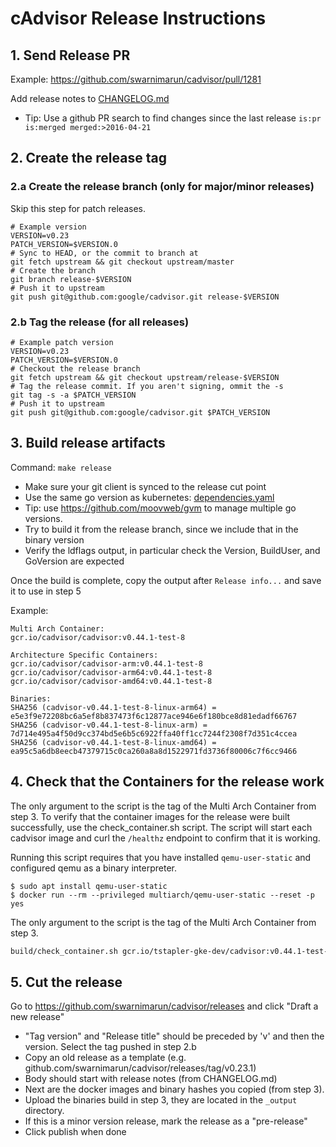 # cAdvisor Release Instructions

## 1. Send Release PR

Example: https://github.com/swarnimarun/cadvisor/pull/1281

Add release notes to [CHANGELOG.md](../../CHANGELOG.md)

- Tip: Use a github PR search to find changes since the last release
  `is:pr is:merged merged:>2016-04-21`

## 2. Create the release tag

### 2.a Create the release branch (only for major/minor releases)

Skip this step for patch releases.

```
# Example version
VERSION=v0.23
PATCH_VERSION=$VERSION.0
# Sync to HEAD, or the commit to branch at
git fetch upstream && git checkout upstream/master
# Create the branch
git branch release-$VERSION
# Push it to upstream
git push git@github.com:google/cadvisor.git release-$VERSION
```

### 2.b Tag the release (for all releases)

```
# Example patch version
VERSION=v0.23
PATCH_VERSION=$VERSION.0
# Checkout the release branch
git fetch upstream && git checkout upstream/release-$VERSION
# Tag the release commit. If you aren't signing, ommit the -s
git tag -s -a $PATCH_VERSION
# Push it to upstream
git push git@github.com:google/cadvisor.git $PATCH_VERSION
```

## 3. Build release artifacts

Command: `make release`

- Make sure your git client is synced to the release cut point
- Use the same go version as kubernetes: [dependencies.yaml](https://github.com/kubernetes/kubernetes/blob/master/build/dependencies.yaml#L101)
- Tip: use https://github.com/moovweb/gvm to manage multiple go versions.
- Try to build it from the release branch, since we include that in the binary version
- Verify the ldflags output, in particular check the Version, BuildUser, and GoVersion are expected

Once the build is complete, copy the output after `Release info...` and save it to use in step 5

Example:

```
Multi Arch Container:
gcr.io/cadvisor/cadvisor:v0.44.1-test-8

Architecture Specific Containers:
gcr.io/cadvisor/cadvisor-arm:v0.44.1-test-8
gcr.io/cadvisor/cadvisor-arm64:v0.44.1-test-8
gcr.io/cadvisor/cadvisor-amd64:v0.44.1-test-8

Binaries:
SHA256 (cadvisor-v0.44.1-test-8-linux-arm64) = e5e3f9e72208bc6a5ef8b837473f6c12877ace946e6f180bce8d81edadf66767
SHA256 (cadvisor-v0.44.1-test-8-linux-arm) = 7d714e495a4f50d9cc374bd5e6b5c6922ffa40ff1cc7244f2308f7d351c4ccea
SHA256 (cadvisor-v0.44.1-test-8-linux-amd64) = ea95c5a6db8eecb47379715c0ca260a8a8d1522971fd3736f80006c7f6cc9466
```

## 4. Check that the Containers for the release work

The only argument to the script is the tag of the Multi Arch Container from step
3. To verify that the container images for the release were built successfully,
use the check_container.sh script. The script will start each cadvisor image and
curl the `/healthz` endpoint to confirm that it is working.

Running this script requires that you have installed `qemu-user-static` and
configured qemu as a binary interpreter.

```
$ sudo apt install qemu-user-static
$ docker run --rm --privileged multiarch/qemu-user-static --reset -p yes
```

The only argument to the script is the tag of the Multi Arch Container from step
3.

```sh
build/check_container.sh gcr.io/tstapler-gke-dev/cadvisor:v0.44.1-test-8
```

## 5. Cut the release

Go to https://github.com/swarnimarun/cadvisor/releases and click "Draft a new
release"

- "Tag version" and "Release title" should be preceded by 'v' and then the
  version. Select the tag pushed in step 2.b
- Copy an old release as a template (e.g.
  github.com/swarnimarun/cadvisor/releases/tag/v0.23.1)
- Body should start with release notes (from CHANGELOG.md)
- Next are the docker images and binary hashes you copied (from step 3).
- Upload the binaries build in step 3, they are located in the `_output`
  directory.
- If this is a minor version release, mark the release as a "pre-release"
- Click publish when done